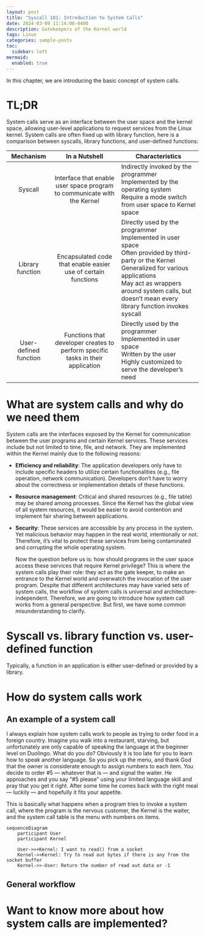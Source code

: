 ```yaml
---
layout: post
title: "Syscall 101: Introduction to System Calls"
date: 2024-03-09 11:14:00-0400
description: Gatekeepers of the Kernel world
tags: Linux
categories: sample-posts
toc:
  sidebar: left
mermaid:
  enabled: true
---
```


In this chapter, we are introducing the basic concept of system calls.

# TL;DR

System calls serve as an interface between the user space and the kernel space, allowing user-level applications to request services from the Linux kernel. System calls are often fixed up with library function, here is a comparison between syscalls, library functions, and user-defined functions:

| Mechanism             | In a Nutshell                                                | Characteristics                                              |
|:---------------------:|:------------------------------------------------------------:|--------------------------------------------------------------|
| Syscall               | Interface that enable user space program to communicate with the Kernel | Indirectly invoked by the programmer<br>Implemented by the operating system <br>Require a mode switch from user space to Kernel space |
| Library function      | Encapsulated code that enable easier use of certain functions | Directly used by the programmer<br>Implemented in user space<br>Often provided by third-party or the Kernel<br>Generalized for various applications<br>May act as wrappers around system calls, but doesn’t mean every library function invokes syscall |
| User-defined function | Functions that developer creates to perform specific tasks in their application | Directly used by the programmer<br>Implemented in user space<br>Written by the user <br>Highly customized to serve the developer’s need |

# What are system calls and why do we need them

System calls are the interfaces exposed by the Kernel for communication between the user programs and certain Kernel services. These services include but not limited to time, file, and network. They are implemented within the Kernel mainly due to the following reasons:

- **Efficiency and reliability**: The application developers only have to include specific headers to utilize certain functionalities (e.g., file operation, network communication). Developers don’t have to worry about the correctness or implementation details of these functions.

- **Resource management**: Critical and shared resources (e.g., file table) may be shared among processes. Since the Kernel has the global view of all system resources, it would be easier to avoid contention and implement fair sharing between applications. 

- **Security**: These services are accessible by any process in the system. Yet malicious behavior may happen in the real world, intentionally or not. Therefore, it’s vital to protect these services from being contaminated and corrupting the whole operating system. 

  Now the question before us is: how should programs in the user space access these services that require Kernel privilege? This is where the system calls play their role: they act as the gate keeper, to make an entrance to the Kernel world and overwatch the invocation of the user program. Despite that different architectures may have varied sets of system calls, the workflow of system calls is universal and architecture-independent. Therefore, we are going to introduce how system call works from a general perspective. But first, we have some common misunderstanding to clarify.

# Syscall vs. library function vs. user-defined function

Typically, a function in an application is either user-defined or provided by a library. 

# How do system calls work

## An example of a system call

I always explain how system calls work to people as trying to order food in a foreign country. Imagine you walk into a restaurant, starving, but unfortunately are only capable of speaking the language at the beginner level on Duolingo. What do you do? Obviously it is too late for you to learn how to speak another language. So you pick up the menu, and thank God that the owner is considerate enough to assign numbers to each item. You decide to order #5 — whatever that is — and signal the waiter. He approaches and you say “#5 please” using your limited language skill and pray that you get it right. After some time he comes back with the right meal — luckily — and hopefully it fits your appetite.

This is basically what happens when a program tries to invoke a system call, where the program is the nervous customer, the Kernel is the waiter, and the system call table is the menu with numbers on items.

```mermaid
sequenceDiagram
    participant User
    participant Kernel

    User->>+Kernel: I want to read() from a socket
    Kernel->>Kernel: Try to read out bytes if there is any from the socket buffer
    Kernel->>-User: Return the number of read out data or -1
```


## General workflow


# Want to know more about how system calls are implemented?
